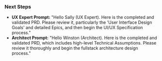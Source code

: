 ### **Next Steps**

* **UX Expert Prompt:** "Hello Sally (UX Expert). Here is the completed and validated PRD. Please review it, particularly the 'User Interface Design Goals' and detailed Epics, and then begin the UI/UX Specification process."
* **Architect Prompt:** "Hello Winston (Architect). Here is the completed and validated PRD, which includes high-level Technical Assumptions. Please review it thoroughly and begin the fullstack architecture design process."
